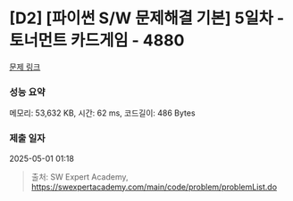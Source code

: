 # [D2] [파이썬 S/W 문제해결 기본] 5일차 - 토너먼트 카드게임 - 4880 

[문제 링크](https://swexpertacademy.com/main/code/problem/problemDetail.do?contestProbId=AWTQgnH6Qq4DFAVT) 

### 성능 요약

메모리: 53,632 KB, 시간: 62 ms, 코드길이: 486 Bytes

### 제출 일자

2025-05-01 01:18



> 출처: SW Expert Academy, https://swexpertacademy.com/main/code/problem/problemList.do